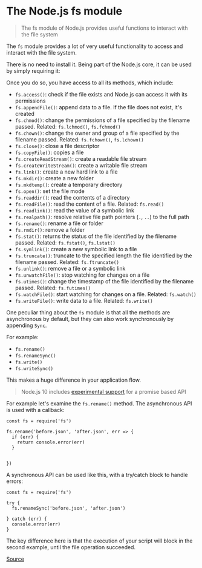 # The Node.js fs module

> The fs module of Node.js provides useful functions to interact with the file system

The `fs` module provides a lot of very useful functionality to access and interact with the file system.

There is no need to install it. Being part of the Node.js core, it can be used by simply requiring it:

Once you do so, you have access to all its methods, which include:

*   `fs.access()`: check if the file exists and Node.js can access it with its permissions
*   `fs.appendFile()`: append data to a file. If the file does not exist, it's created
*   `fs.chmod()`: change the permissions of a file specified by the filename passed. Related: `fs.lchmod()`, `fs.fchmod()`
*   `fs.chown()`: change the owner and group of a file specified by the filename passed. Related: `fs.fchown()`, `fs.lchown()`
*   `fs.close()`: close a file descriptor
*   `fs.copyFile()`: copies a file
*   `fs.createReadStream()`: create a readable file stream
*   `fs.createWriteStream()`: create a writable file stream
*   `fs.link()`: create a new hard link to a file
*   `fs.mkdir()`: create a new folder
*   `fs.mkdtemp()`: create a temporary directory
*   `fs.open()`: set the file mode
*   `fs.readdir()`: read the contents of a directory
*   `fs.readFile()`: read the content of a file. Related: `fs.read()`
*   `fs.readlink()`: read the value of a symbolic link
*   `fs.realpath()`: resolve relative file path pointers (`.`, `..`) to the full path
*   `fs.rename()`: rename a file or folder
*   `fs.rmdir()`: remove a folder
*   `fs.stat()`: returns the status of the file identified by the filename passed. Related: `fs.fstat()`, `fs.lstat()`
*   `fs.symlink()`: create a new symbolic link to a file
*   `fs.truncate()`: truncate to the specified length the file identified by the filename passed. Related: `fs.ftruncate()`
*   `fs.unlink()`: remove a file or a symbolic link
*   `fs.unwatchFile()`: stop watching for changes on a file
*   `fs.utimes()`: change the timestamp of the file identified by the filename passed. Related: `fs.futimes()`
*   `fs.watchFile()`: start watching for changes on a file. Related: `fs.watch()`
*   `fs.writeFile()`: write data to a file. Related: `fs.write()`

One peculiar thing about the `fs` module is that all the methods are asynchronous by default, but they can also work synchronously by appending `Sync`.

For example:

*   `fs.rename()`
*   `fs.renameSync()`
*   `fs.write()`
*   `fs.writeSync()`

This makes a huge difference in your application flow.

> Node.js 10 includes [experimental support](https://nodejs.org/api/fs.html#fs_fs_promises_api) for a promise based API

For example let's examine the `fs.rename()` method. The asynchronous API is used with a callback:

    const fs = require('fs')
    
    fs.rename('before.json', 'after.json', err => {
      if (err) {
        return console.error(err)
      }
    
      
    })

A synchronous API can be used like this, with a try/catch block to handle errors:

    const fs = require('fs')
    
    try {
      fs.renameSync('before.json', 'after.json')
      
    } catch (err) {
      console.error(err)
    }

The key difference here is that the execution of your script will block in the second example, until the file operation succeeded.


[Source](https://nodejs.dev/learn/the-nodejs-fs-module)
